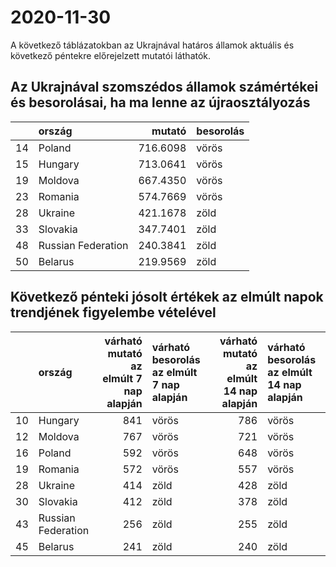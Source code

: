 # 2020-11-30
A következő táblázatokban az Ukrajnával határos államok aktuális és következő péntekre előrejelzett mutatói láthatók.
## Az Ukrajnával szomszédos államok számértékei és besorolásai, ha ma lenne az újraosztályozás

|   |ország             |   mutató|besorolás |
|:--|:------------------|--------:|:---------|
|14 |Poland             | 716.6098|vörös     |
|15 |Hungary            | 713.0641|vörös     |
|19 |Moldova            | 667.4350|vörös     |
|23 |Romania            | 574.7669|vörös     |
|28 |Ukraine            | 421.1678|zöld      |
|33 |Slovakia           | 347.7401|zöld      |
|48 |Russian Federation | 240.3841|zöld      |
|50 |Belarus            | 219.9569|zöld      |
## Következő pénteki jósolt értékek az elmúlt napok trendjének figyelembe vételével
|   |ország             | várható mutató az elmúlt 7 nap alapján|várható besorolás az elmúlt 7 nap alapján | várható mutató az elmúlt 14 nap alapján|várható besorolás az elmúlt 14 nap alapján |
|:--|:------------------|--------------------------------------:|:-----------------------------------------|---------------------------------------:|:------------------------------------------|
|10 |Hungary            |                                    841|vörös                                     |                                     786|vörös                                      |
|12 |Moldova            |                                    767|vörös                                     |                                     721|vörös                                      |
|16 |Poland             |                                    592|vörös                                     |                                     648|vörös                                      |
|19 |Romania            |                                    572|vörös                                     |                                     557|vörös                                      |
|28 |Ukraine            |                                    414|zöld                                      |                                     428|zöld                                       |
|30 |Slovakia           |                                    412|zöld                                      |                                     378|zöld                                       |
|43 |Russian Federation |                                    256|zöld                                      |                                     255|zöld                                       |
|45 |Belarus            |                                    241|zöld                                      |                                     240|zöld                                       |
